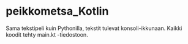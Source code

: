 # peikkometsa_Kotlin

Sama tekstipeli kuin Pythonilla, tekstit tulevat konsoli-ikkunaan.
Kaikki koodit tehty main.kt -tiedostoon.
